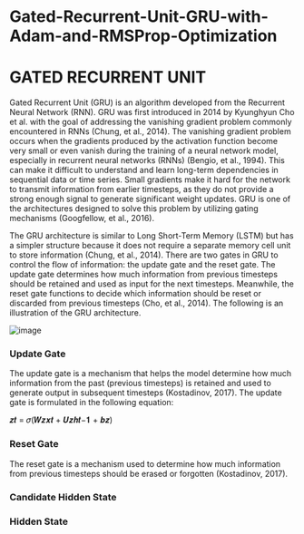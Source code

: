 # Gated-Recurrent-Unit-GRU-with-Adam-and-RMSProp-Optimization

<h1> GATED RECURRENT UNIT </h1>

  Gated Recurrent Unit (GRU) is an algorithm developed from the Recurrent Neural Network (RNN). GRU was first introduced in 2014 by Kyunghyun Cho et al. with the goal of addressing the vanishing gradient problem commonly encountered in RNNs (Chung, et al., 2014). The vanishing gradient problem occurs when the gradients produced by the activation function become very small or even vanish during the training of a neural network model, especially in recurrent neural networks (RNNs) (Bengio, et al., 1994). This can make it difficult to understand and learn long-term dependencies in sequential data or time series. Small gradients make it hard for the network to transmit information from earlier timesteps, as they do not provide a strong enough signal to generate significant weight updates. GRU is one of the architectures designed to solve this problem by utilizing gating mechanisms (Googfellow, et al., 2016).

The GRU architecture is similar to Long Short-Term Memory (LSTM) but has a simpler structure because it does not require a separate memory cell unit to store information (Chung, et al., 2014). There are two gates in GRU to control the flow of information: the update gate and the reset gate. The update gate determines how much information from previous timesteps should be retained and used as input for the next timesteps. Meanwhile, the reset gate functions to decide which information should be reset or discarded from previous timesteps (Cho, et al., 2014). The following is an illustration of the GRU architecture.

![image](https://github.com/user-attachments/assets/c432931d-e3f1-46d1-875f-4f79103ebd60)


<h3>Update Gate</h3>
The update gate is a mechanism that helps the model determine how much information from the past (previous timesteps) is retained and used to generate output in subsequent timesteps (Kostadinov, 2017). The update gate is formulated in the following equation:

𝒛𝒕 = 𝜎(𝑾𝒛𝒙𝒕 + 𝑼𝒛𝒉𝒕−𝟏 + 𝒃𝒛)


<h3>Reset Gate</h3>
The reset gate is a mechanism used to determine how much information from previous timesteps should be erased or forgotten (Kostadinov, 2017).

<h3>Candidate Hidden State</h3>

<h3>Hidden State</h3>
